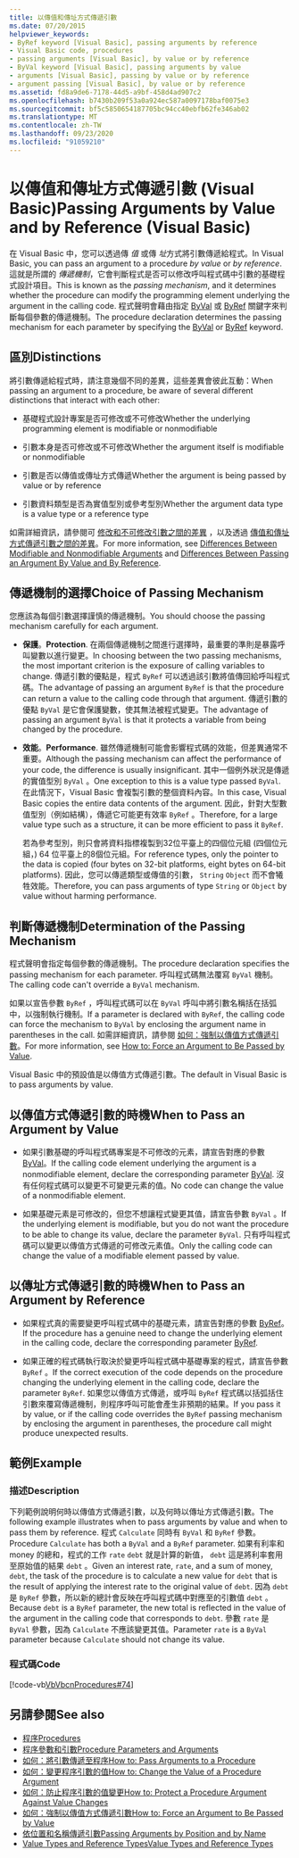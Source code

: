 ```yaml
---
title: 以傳值和傳址方式傳遞引數
ms.date: 07/20/2015
helpviewer_keywords:
- ByRef keyword [Visual Basic], passing arguments by reference
- Visual Basic code, procedures
- passing arguments [Visual Basic], by value or by reference
- ByVal keyword [Visual Basic], passing arguments by value
- arguments [Visual Basic], passing by value or by reference
- argument passing [Visual Basic], by value or by reference
ms.assetid: fd8a9de6-7178-44d5-a9bf-458d4ad907c2
ms.openlocfilehash: b7430b209f53a0a924ec587a0097178baf0075e3
ms.sourcegitcommit: bf5c5850654187705bc94cc40ebfb62fe346ab02
ms.translationtype: MT
ms.contentlocale: zh-TW
ms.lasthandoff: 09/23/2020
ms.locfileid: "91059210"
---
```

# <a name="passing-arguments-by-value-and-by-reference-visual-basic"></a><span data-ttu-id="9790c-102">以傳值和傳址方式傳遞引數 (Visual Basic)</span><span class="sxs-lookup"><span data-stu-id="9790c-102">Passing Arguments by Value and by Reference (Visual Basic)</span></span>

<span data-ttu-id="9790c-103">在 Visual Basic 中，您可以透過傳 *值* 或傳 *址*方式將引數傳遞給程式。</span><span class="sxs-lookup"><span data-stu-id="9790c-103">In Visual Basic, you can pass an argument to a procedure *by value* or *by reference*.</span></span> <span data-ttu-id="9790c-104">這就是所謂的 *傳遞機制*，它會判斷程式是否可以修改呼叫程式碼中引數的基礎程式設計項目。</span><span class="sxs-lookup"><span data-stu-id="9790c-104">This is known as the *passing mechanism*, and it determines whether the procedure can modify the programming element underlying the argument in the calling code.</span></span> <span data-ttu-id="9790c-105">程式聲明會藉由指定 [ByVal](../../../language-reference/modifiers/byval.md) 或 [ByRef](../../../language-reference/modifiers/byref.md) 關鍵字來判斷每個參數的傳遞機制。</span><span class="sxs-lookup"><span data-stu-id="9790c-105">The procedure declaration determines the passing mechanism for each parameter by specifying the [ByVal](../../../language-reference/modifiers/byval.md) or [ByRef](../../../language-reference/modifiers/byref.md) keyword.</span></span>  
  
## <a name="distinctions"></a><span data-ttu-id="9790c-106">區別</span><span class="sxs-lookup"><span data-stu-id="9790c-106">Distinctions</span></span>  

 <span data-ttu-id="9790c-107">將引數傳遞給程式時，請注意幾個不同的差異，這些差異會彼此互動：</span><span class="sxs-lookup"><span data-stu-id="9790c-107">When passing an argument to a procedure, be aware of several different distinctions that interact with each other:</span></span>  
  
- <span data-ttu-id="9790c-108">基礎程式設計專案是否可修改或不可修改</span><span class="sxs-lookup"><span data-stu-id="9790c-108">Whether the underlying programming element is modifiable or nonmodifiable</span></span>  
  
- <span data-ttu-id="9790c-109">引數本身是否可修改或不可修改</span><span class="sxs-lookup"><span data-stu-id="9790c-109">Whether the argument itself is modifiable or nonmodifiable</span></span>  
  
- <span data-ttu-id="9790c-110">引數是否以傳值或傳址方式傳遞</span><span class="sxs-lookup"><span data-stu-id="9790c-110">Whether the argument is being passed by value or by reference</span></span>  
  
- <span data-ttu-id="9790c-111">引數資料類型是否為實值型別或參考型別</span><span class="sxs-lookup"><span data-stu-id="9790c-111">Whether the argument data type is a value type or a reference type</span></span>  
  
 <span data-ttu-id="9790c-112">如需詳細資訊，請參閱可 [修改和不可修改引數之間的差異](./differences-between-modifiable-and-nonmodifiable-arguments.md) ，以及透過 [傳值和傳址方式傳遞引數之間的差異](./differences-between-passing-an-argument-by-value-and-by-reference.md)。</span><span class="sxs-lookup"><span data-stu-id="9790c-112">For more information, see [Differences Between Modifiable and Nonmodifiable Arguments](./differences-between-modifiable-and-nonmodifiable-arguments.md) and [Differences Between Passing an Argument By Value and By Reference](./differences-between-passing-an-argument-by-value-and-by-reference.md).</span></span>  
  
## <a name="choice-of-passing-mechanism"></a><span data-ttu-id="9790c-113">傳遞機制的選擇</span><span class="sxs-lookup"><span data-stu-id="9790c-113">Choice of Passing Mechanism</span></span>  

 <span data-ttu-id="9790c-114">您應該為每個引數選擇謹慎的傳遞機制。</span><span class="sxs-lookup"><span data-stu-id="9790c-114">You should choose the passing mechanism carefully for each argument.</span></span>  
  
- <span data-ttu-id="9790c-115">**保護**。</span><span class="sxs-lookup"><span data-stu-id="9790c-115">**Protection**.</span></span> <span data-ttu-id="9790c-116">在兩個傳遞機制之間進行選擇時，最重要的準則是暴露呼叫變數以進行變更。</span><span class="sxs-lookup"><span data-stu-id="9790c-116">In choosing between the two passing mechanisms, the most important criterion is the exposure of calling variables to change.</span></span> <span data-ttu-id="9790c-117">傳遞引數的優點是，程式 `ByRef` 可以透過該引數將值傳回給呼叫程式碼。</span><span class="sxs-lookup"><span data-stu-id="9790c-117">The advantage of passing an argument `ByRef` is that the procedure can return a value to the calling code through that argument.</span></span> <span data-ttu-id="9790c-118">傳遞引數的優點 `ByVal` 是它會保護變數，使其無法被程式變更。</span><span class="sxs-lookup"><span data-stu-id="9790c-118">The advantage of passing an argument `ByVal` is that it protects a variable from being changed by the procedure.</span></span>  
  
- <span data-ttu-id="9790c-119">**效能**。</span><span class="sxs-lookup"><span data-stu-id="9790c-119">**Performance**.</span></span> <span data-ttu-id="9790c-120">雖然傳遞機制可能會影響程式碼的效能，但差異通常不重要。</span><span class="sxs-lookup"><span data-stu-id="9790c-120">Although the passing mechanism can affect the performance of your code, the difference is usually insignificant.</span></span> <span data-ttu-id="9790c-121">其中一個例外狀況是傳遞的實值型別 `ByVal` 。</span><span class="sxs-lookup"><span data-stu-id="9790c-121">One exception to this is a value type passed `ByVal`.</span></span> <span data-ttu-id="9790c-122">在此情況下，Visual Basic 會複製引數的整個資料內容。</span><span class="sxs-lookup"><span data-stu-id="9790c-122">In this case, Visual Basic copies the entire data contents of the argument.</span></span> <span data-ttu-id="9790c-123">因此，針對大型數值型別（例如結構），傳遞它可能更有效率 `ByRef` 。</span><span class="sxs-lookup"><span data-stu-id="9790c-123">Therefore, for a large value type such as a structure, it can be more efficient to pass it `ByRef`.</span></span>  
  
     <span data-ttu-id="9790c-124">若為參考型別，則只會將資料指標複製到32位平臺上的四個位元組 (四個位元組，) 64 位平臺上的8個位元組。</span><span class="sxs-lookup"><span data-stu-id="9790c-124">For reference types, only the pointer to the data is copied (four bytes on 32-bit platforms, eight bytes on 64-bit platforms).</span></span> <span data-ttu-id="9790c-125">因此，您可以傳遞類型或傳值的引數， `String` `Object` 而不會犧牲效能。</span><span class="sxs-lookup"><span data-stu-id="9790c-125">Therefore, you can pass arguments of type `String` or `Object` by value without harming performance.</span></span>  
  
## <a name="determination-of-the-passing-mechanism"></a><span data-ttu-id="9790c-126">判斷傳遞機制</span><span class="sxs-lookup"><span data-stu-id="9790c-126">Determination of the Passing Mechanism</span></span>  

 <span data-ttu-id="9790c-127">程式聲明會指定每個參數的傳遞機制。</span><span class="sxs-lookup"><span data-stu-id="9790c-127">The procedure declaration specifies the passing mechanism for each parameter.</span></span> <span data-ttu-id="9790c-128">呼叫程式碼無法覆寫 `ByVal` 機制。</span><span class="sxs-lookup"><span data-stu-id="9790c-128">The calling code can't override a `ByVal` mechanism.</span></span>  
  
 <span data-ttu-id="9790c-129">如果以宣告參數 `ByRef` ，呼叫程式碼可以在 `ByVal` 呼叫中將引數名稱括在括弧中，以強制執行機制。</span><span class="sxs-lookup"><span data-stu-id="9790c-129">If a parameter is declared with `ByRef`, the calling code can force the mechanism to `ByVal` by enclosing the argument name in parentheses in the call.</span></span> <span data-ttu-id="9790c-130">如需詳細資訊，請參閱 [如何：強制以傳值方式傳遞引數](./how-to-force-an-argument-to-be-passed-by-value.md)。</span><span class="sxs-lookup"><span data-stu-id="9790c-130">For more information, see [How to: Force an Argument to Be Passed by Value](./how-to-force-an-argument-to-be-passed-by-value.md).</span></span>  
  
 <span data-ttu-id="9790c-131">Visual Basic 中的預設值是以傳值方式傳遞引數。</span><span class="sxs-lookup"><span data-stu-id="9790c-131">The default in Visual Basic is to pass arguments by value.</span></span>  
  
## <a name="when-to-pass-an-argument-by-value"></a><span data-ttu-id="9790c-132">以傳值方式傳遞引數的時機</span><span class="sxs-lookup"><span data-stu-id="9790c-132">When to Pass an Argument by Value</span></span>  
  
- <span data-ttu-id="9790c-133">如果引數基礎的呼叫程式碼專案是不可修改的元素，請宣告對應的參數 [ByVal](../../../language-reference/modifiers/byval.md)。</span><span class="sxs-lookup"><span data-stu-id="9790c-133">If the calling code element underlying the argument is a nonmodifiable element, declare the corresponding parameter [ByVal](../../../language-reference/modifiers/byval.md).</span></span> <span data-ttu-id="9790c-134">沒有任何程式碼可以變更不可變更元素的值。</span><span class="sxs-lookup"><span data-stu-id="9790c-134">No code can change the value of a nonmodifiable element.</span></span>  
  
- <span data-ttu-id="9790c-135">如果基礎元素是可修改的，但您不想讓程式變更其值，請宣告參數 `ByVal` 。</span><span class="sxs-lookup"><span data-stu-id="9790c-135">If the underlying element is modifiable, but you do not want the procedure to be able to change its value, declare the parameter `ByVal`.</span></span> <span data-ttu-id="9790c-136">只有呼叫程式碼可以變更以傳值方式傳遞的可修改元素值。</span><span class="sxs-lookup"><span data-stu-id="9790c-136">Only the calling code can change the value of a modifiable element passed by value.</span></span>  
  
## <a name="when-to-pass-an-argument-by-reference"></a><span data-ttu-id="9790c-137">以傳址方式傳遞引數的時機</span><span class="sxs-lookup"><span data-stu-id="9790c-137">When to Pass an Argument by Reference</span></span>  
  
- <span data-ttu-id="9790c-138">如果程式真的需要變更呼叫程式碼中的基礎元素，請宣告對應的參數 [ByRef](../../../language-reference/modifiers/byref.md)。</span><span class="sxs-lookup"><span data-stu-id="9790c-138">If the procedure has a genuine need to change the underlying element in the calling code, declare the corresponding parameter [ByRef](../../../language-reference/modifiers/byref.md).</span></span>  
  
- <span data-ttu-id="9790c-139">如果正確的程式碼執行取決於變更呼叫程式碼中基礎專案的程式，請宣告參數 `ByRef` 。</span><span class="sxs-lookup"><span data-stu-id="9790c-139">If the correct execution of the code depends on the procedure changing the underlying element in the calling code, declare the parameter `ByRef`.</span></span> <span data-ttu-id="9790c-140">如果您以傳值方式傳遞，或呼叫 `ByRef` 程式碼以括弧括住引數來覆寫傳遞機制，則程序呼叫可能會產生非預期的結果。</span><span class="sxs-lookup"><span data-stu-id="9790c-140">If you pass it by value, or if the calling code overrides the `ByRef` passing mechanism by enclosing the argument in parentheses, the procedure call might produce unexpected results.</span></span>  
  
## <a name="example"></a><span data-ttu-id="9790c-141">範例</span><span class="sxs-lookup"><span data-stu-id="9790c-141">Example</span></span>  
  
### <a name="description"></a><span data-ttu-id="9790c-142">描述</span><span class="sxs-lookup"><span data-stu-id="9790c-142">Description</span></span>  

 <span data-ttu-id="9790c-143">下列範例說明何時以傳值方式傳遞引數，以及何時以傳址方式傳遞引數。</span><span class="sxs-lookup"><span data-stu-id="9790c-143">The following example illustrates when to pass arguments by value and when to pass them by reference.</span></span> <span data-ttu-id="9790c-144">程式 `Calculate` 同時有 `ByVal` 和 `ByRef` 參數。</span><span class="sxs-lookup"><span data-stu-id="9790c-144">Procedure `Calculate` has both a `ByVal` and a `ByRef` parameter.</span></span> <span data-ttu-id="9790c-145">如果有利率和 money 的總和，程式的工作 `rate` `debt` 就是計算的新值， `debt` 這是將利率套用至原始值的結果 `debt` 。</span><span class="sxs-lookup"><span data-stu-id="9790c-145">Given an interest rate, `rate`, and a sum of money, `debt`, the task of the procedure is to calculate a new value for `debt` that is the result of applying the interest rate to the original value of `debt`.</span></span> <span data-ttu-id="9790c-146">因為 `debt` 是 `ByRef` 參數，所以新的總計會反映在呼叫程式碼中對應至的引數值 `debt` 。</span><span class="sxs-lookup"><span data-stu-id="9790c-146">Because `debt` is a `ByRef` parameter, the new total is reflected in the value of the argument in the calling code that corresponds to `debt`.</span></span> <span data-ttu-id="9790c-147">參數 `rate` 是 `ByVal` 參數，因為 `Calculate` 不應該變更其值。</span><span class="sxs-lookup"><span data-stu-id="9790c-147">Parameter `rate` is a `ByVal` parameter because `Calculate` should not change its value.</span></span>  
  
### <a name="code"></a><span data-ttu-id="9790c-148">程式碼</span><span class="sxs-lookup"><span data-stu-id="9790c-148">Code</span></span>  

 [!code-vb[VbVbcnProcedures#74](~/samples/snippets/visualbasic/VS_Snippets_VBCSharp/VbVbcnProcedures/VB/Class2.vb#74)]  
  
## <a name="see-also"></a><span data-ttu-id="9790c-149">另請參閱</span><span class="sxs-lookup"><span data-stu-id="9790c-149">See also</span></span>

- [<span data-ttu-id="9790c-150">程序</span><span class="sxs-lookup"><span data-stu-id="9790c-150">Procedures</span></span>](./index.md)
- [<span data-ttu-id="9790c-151">程序參數和引數</span><span class="sxs-lookup"><span data-stu-id="9790c-151">Procedure Parameters and Arguments</span></span>](./procedure-parameters-and-arguments.md)
- [<span data-ttu-id="9790c-152">如何：將引數傳遞至程序</span><span class="sxs-lookup"><span data-stu-id="9790c-152">How to: Pass Arguments to a Procedure</span></span>](./how-to-pass-arguments-to-a-procedure.md)
- [<span data-ttu-id="9790c-153">如何：變更程序引數的值</span><span class="sxs-lookup"><span data-stu-id="9790c-153">How to: Change the Value of a Procedure Argument</span></span>](./how-to-change-the-value-of-a-procedure-argument.md)
- [<span data-ttu-id="9790c-154">如何：防止程序引數的值變更</span><span class="sxs-lookup"><span data-stu-id="9790c-154">How to: Protect a Procedure Argument Against Value Changes</span></span>](./how-to-protect-a-procedure-argument-against-value-changes.md)
- [<span data-ttu-id="9790c-155">如何：強制以傳值方式傳遞引數</span><span class="sxs-lookup"><span data-stu-id="9790c-155">How to: Force an Argument to Be Passed by Value</span></span>](./how-to-force-an-argument-to-be-passed-by-value.md)
- [<span data-ttu-id="9790c-156">依位置和名稱傳遞引數</span><span class="sxs-lookup"><span data-stu-id="9790c-156">Passing Arguments by Position and by Name</span></span>](./passing-arguments-by-position-and-by-name.md)
- [<span data-ttu-id="9790c-157">Value Types and Reference Types</span><span class="sxs-lookup"><span data-stu-id="9790c-157">Value Types and Reference Types</span></span>](../data-types/value-types-and-reference-types.md)
